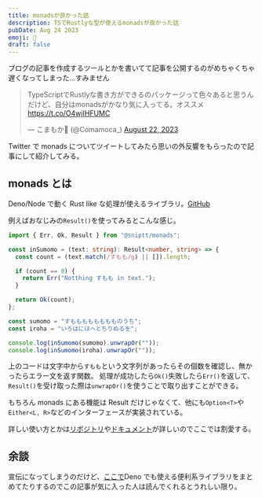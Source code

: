 ```yaml
---
title: monadsが良かった話
description: TSでRustlyな型が使えるmonadsが良かった話
pubDate: Aug 24 2023
emoji: 🦊
draft: false
---
```


ブログの記事を作成するツールとかを書いてて記事を公開するのがめちゃくちゃ遅くなってしまった...すみません

<blockquote class="twitter-tweet"><p lang="ja" dir="ltr">TypeScriptでRustlyな書き方ができるのパッケージって色々あると思うんだけど、自分はmonadsがかなり気に入ってる。オススメ<a href="https://t.co/O4wjIHFUMC">https://t.co/O4wjIHFUMC</a></p>&mdash; こまもか🦊 (@Comamoca_) <a href="https://twitter.com/Comamoca_/status/1693810922127864164?ref_src=twsrc%5Etfw">August 22, 2023</a></blockquote> <script async src="https://platform.twitter.com/widgets.js" charset="utf-8"></script>

Twitter で monads
についてツイートしてみたら思いの外反響をもらったので記事にして紹介してみる。

## monads とは

Deno/Node で動く Rust like
な処理が使えるライブラリ。[GitHub](https://github.com/sniptt-official/monads)

例えばおなじみの`Result()`を使ってみるとこんな感じ。

```ts
import { Err, Ok, Result } from "@sniptt/monads";

const inSumomo = (text: string): Result<number, string> => {
  const count = (text.match(/すもも/g) || []).length;

  if (count == 0) {
    return Err("Notthing すもも in text.");
  }

  return Ok(count);
};

const sumomo = "すもももももももものうち";
const iroha = "いろはにほへとちりぬるを";

console.log(inSumomo(sumomo).unwrapOr(""));
console.log(inSumomo(iroha).unwrapOr(""));
```

上のコードは文字中から`すもも`という文字列があったらその個数を確認し、無かったらエラー文を返す関数。
処理が成功したら`Ok()`失敗したら`Err()`を返して、`Result()`を受け取った際は`unwrapOr()`を使うことで取り出すことができる。

もちろん monads にある機能は Result
だけじゃなくて、他にも`Option<T>`や`Either<L, R>`などのインターフェースが実装されている。

詳しい使い方とかは[リポジトリ](https://github.com/sniptt-official/monads)や[ドキュメント](https://github.com/sniptt-official/monads/blob/main/docs/README.md)が詳しいのでここでは割愛する。

## 余談

宣伝になってしまうのだけど、[ここで](https://note.comamoca.dev/Deno/Packages.html)Deno
でも使える便利系ライブラリをまとめてたりするのでこの記事が気に入った人は読んでくれるとうれしい限り。
